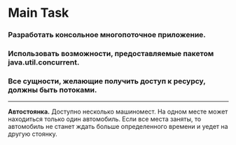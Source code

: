 # Main Task

### Разработать консольное многопоточное приложение.
### Использовать возможности, предоставляемые пакетом java.util.concurrent.
### Все сущности, желающие получить доступ к ресурсу, должны быть потоками.
<hr>

**Автостоянка.** Доступно несколько машиномест. На одном месте может находиться только один автомобиль. Если все места заняты, то автомобиль не станет ждать больше определенного времени и уедет на другую стоянку.